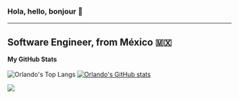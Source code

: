 ### Hola, hello, bonjour 👋
----------------------
Software Engineer, from México 🇲🇽
----------------------
<b>My GitHub Stats</b>
<br/><br/>
![Orlando's Top Langs](https://github-readme-stats.vercel.app/api/top-langs/?username=orlandorode97&theme=rose_pine&langs_count=3)
[![Orlando's GitHub stats](https://github-readme-stats.vercel.app/api?username=orlandorode97&theme=rose_pine)](https://github.com/anuraghazra/github-readme-stats)



<a href="https://www.github.com/orlandorode97" target="_blank" rel="noreferrer"><img
src="https://img.shields.io/github/followers/orlandorode97?logo=github&style=for-the-badge&color=0891b2&labelColor=1c1917" /></a>

